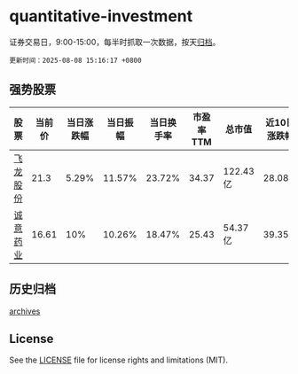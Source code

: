 # quantitative-investment

证券交易日，9:00-15:00，每半时抓取一次数据，按天[归档](archives)。

`更新时间：2025-08-08 15:16:17 +0800`

## 强势股票

|股票|当前价|当日涨跌幅|当日振幅|当日换手率|市盈率TTM|总市值|近10日涨跌幅|
|----|----|----|----|----|----|----|----|
|[飞龙股份](https://xueqiu.com/S/SZ002536)|21.3|5.29%|11.57%|23.72%|34.37|122.43亿|28.08%|
|[诚意药业](https://xueqiu.com/S/SH603811)|16.61|10%|10.26%|18.47%|25.43|54.37亿|39.35%|

## 历史归档

[archives](archives)

## License

See the [LICENSE](LICENSE) file for license rights and limitations (MIT).